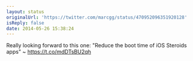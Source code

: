```yaml
---
layout: status
originalUrl: 'https://twitter.com/marcgg/status/470952096351920128'
isReply: false
date: 2014-05-26 15:38:24
---
```


Really looking forward to this one: "Reduce the boot time of iOS Steroids apps" ~ https://t.co/mdDTsBU2qh
